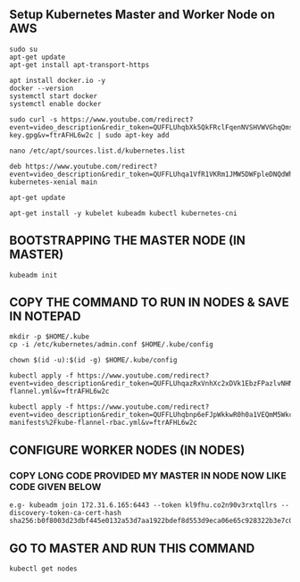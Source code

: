 ## Setup Kubernetes Master and Worker Node on AWS

```
sudo su
apt-get update
apt-get install apt-transport-https
```

```
apt install docker.io -y
docker --version
systemctl start docker
systemctl enable docker
```

```
sudo curl -s https://www.youtube.com/redirect?event=video_description&redir_token=QUFFLUhqbXk5QkFRclFqenNVSHVWVGhqQms1SWFsaFRKQXxBQ3Jtc0trSlBEN0cxRV90WXRXZ2lvX21IS2pFT1VSWVYyQW9INzZ5a3VhTC1XZEZ2LS1RUkE0RS1VR2tFMUFEek9vS2FlVHFGRGJFV2pzcGZCOTFBNEZod0hYX0RGc1J0dE0zZEQwUHVEZGFWV2hrWlBrbUdCOA&q=https%3A%2F%2Fpackages.cloud.google.com%2Fapt%2Fdoc%2Fapt-key.gpg&v=ftrAFHL6w2c | sudo apt-key add 
```

```
nano /etc/apt/sources.list.d/kubernetes.list
```

```
deb https://www.youtube.com/redirect?event=video_description&redir_token=QUFFLUhqa1VfR1VKRm1JMW5DWFpleDNQdWhjd0F0UWNMd3xBQ3Jtc0tuS1V0TTdWUkxBMWJaQ05HTHdpV1I1ekRmdkd3M2h3TllNSzFiZm9JbmtqZkx6OWo2bHNmNTlyS1IwRTJLX0E3bk56QXA5TXNsTnpHalFqZkFkS0gwbjNWWU5KNTI5bUE1TkM3RWkxamp3OC1kTnJkMA&q=http%3A%2F%2Fapt.kubernetes.io%2F&v=ftrAFHL6w2c/ kubernetes-xenial main
```

```
apt-get update
```

```
apt-get install -y kubelet kubeadm kubectl kubernetes-cni
```

## BOOTSTRAPPING THE MASTER NODE (IN MASTER)

```
kubeadm init
```

## COPY THE COMMAND TO RUN IN NODES & SAVE IN NOTEPAD

```
mkdir -p $HOME/.kube
cp -i /etc/kubernetes/admin.conf $HOME/.kube/config
```

```
chown $(id -u):$(id -g) $HOME/.kube/config
```

```
kubectl apply -f https://www.youtube.com/redirect?event=video_description&redir_token=QUFFLUhqazRxVnhXc2xDVk1EbzFPazlvNHN6czVlSHhjQXxBQ3Jtc0ttVkVESXdUUmpFSmV6SVRfeW00a0toMWJRejJzSF9WQ1F6a0dwSVVCQWh1dG95dHRJOHJIMEJKc1p3cFM1Q29DazNkMkgzQzgzYzhiUFRXdk9rcGMxTjhBTHViRTVjdERpdzdoYmlBNkRhQlhUV1VySQ&q=https%3A%2F%2Fraw.githubusercontent.com%2Fcoreos%2Fflannel%2Fmaster%2FDocumentation%2Fkube-flannel.yml&v=ftrAFHL6w2c
```
```
kubectl apply -f https://www.youtube.com/redirect?event=video_description&redir_token=QUFFLUhqbnp6eFJpWkkwR0h0a1VEQmM5Wkc2ZDhoT0JNZ3xBQ3Jtc0trOXB5dXhmOXZKUGhubVctZmhwVkpmbG1IVmFjYWQxd2J4WHNzdk84RHVJYWx6MVJKVEhXRk44XzJlYm5DSFBPTDFucU9JM0xmdHdUazVRbDRJSi1qVTNfai04b0swQ0hhSEVaUFl0TjhfaW9Hcm5qdw&q=https%3A%2F%2Fraw.githubusercontent.com%2Fcoreos%2Fflannel%2Fmaster%2FDocumentation%2Fk8s-manifests%2Fkube-flannel-rbac.yml&v=ftrAFHL6w2c
```

## CONFIGURE WORKER NODES (IN NODES)

### COPY LONG CODE PROVIDED MY MASTER IN NODE NOW LIKE CODE GIVEN BELOW

```
e.g- kubeadm join 172.31.6.165:6443 --token kl9fhu.co2n90v3rxtqllrs --discovery-token-ca-cert-hash sha256:b0f8003d23dbf445e0132a53d7aa1922bdef8d553d9eca06e65c928322b3e7c0
```

## GO TO MASTER AND RUN THIS COMMAND

```
kubectl get nodes
```

